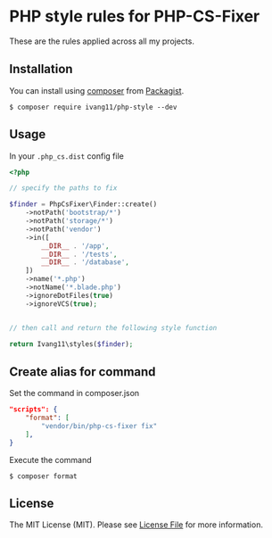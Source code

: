 # PHP style rules for PHP-CS-Fixer

These are the rules applied across all my projects.

## Installation

You can install using [composer](https://getcomposer.org/) from [Packagist](https://packagist.org/packages/ivang11/php-style).

```
$ composer require ivang11/php-style --dev
```

## Usage

In your `.php_cs.dist` config file

```php
<?php

// specify the paths to fix

$finder = PhpCsFixer\Finder::create()
    ->notPath('bootstrap/*')
    ->notPath('storage/*')
    ->notPath('vendor')
    ->in([
        __DIR__ . '/app',
        __DIR__ . '/tests',
        __DIR__ . '/database',
    ])
    ->name('*.php')
    ->notName('*.blade.php')
    ->ignoreDotFiles(true)
    ->ignoreVCS(true);


// then call and return the following style function

return Ivang11\styles($finder);
```

## Create alias for command

Set the command in composer.json

```json
"scripts": {
    "format": [
        "vendor/bin/php-cs-fixer fix"
    ],
}
```

Execute the command

```
$ composer format
```

## License

The MIT License (MIT). Please see [License File](LICENSE.md) for more information.
